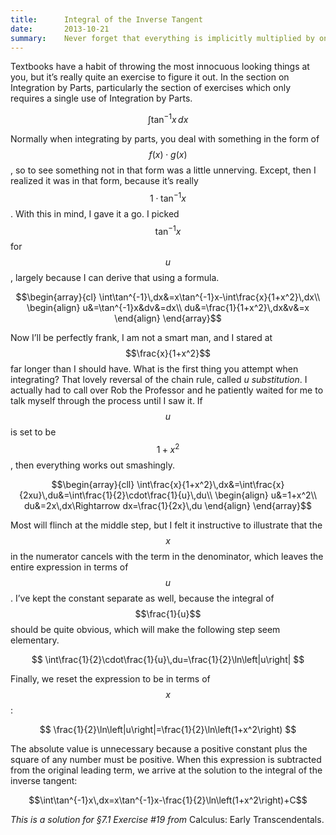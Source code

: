 ```yaml
---
title:      Integral of the Inverse Tangent
date:       2013-10-21
summary:    Never forget that everything is implicitly multiplied by one.
---
```


Textbooks have a habit of throwing the most innocuous looking things at you, but it’s really quite an exercise to figure it out. In the section on Integration by Parts, particularly the section of exercises which only requires a single use of Integration by Parts.

<!--more-->

$$\int\tan^{-1}x\,dx$$

Normally when integrating by parts, you deal with something in the form of $$f(x)\cdot g(x)$$, so to see something not in that form was a little unnerving. Except, then I realized it was in that form, because it’s really $$1\cdot\tan^{-1}x$$. With this in mind, I gave it a go. I picked $$\tan^{−1}x$$ for $$u$$, largely because I can derive that using a formula.

$$\begin{array}{cl}
\int\tan^{-1}\,dx&=x\tan^{-1}x-\int\frac{x}{1+x^2}\,dx\\
\begin{align}
u&=\tan^{-1}x&dv&=dx\\
du&=\frac{1}{1+x^2}\,dx&v&=x
\end{align}
\end{array}$$

Now I’ll be perfectly frank, I am not a smart man, and I stared at $$\frac{x}{1+x^2}$$ far longer than I should have. What is the first thing you attempt when integrating? That lovely reversal of the chain rule, called *u substitution*. I actually had to call over Rob the Professor and he patiently waited for me to talk myself through the process until I saw it. If $$u$$ is set to be $$1+x^2$$, then everything works out smashingly.

$$\begin{array}{cll}
\int\frac{x}{1+x^2}\,dx&=\int\frac{x}{2xu}\,du&=\int\frac{1}{2}\cdot\frac{1}{u}\,du\\
\begin{align}
u&=1+x^2\\
du&=2x\,dx\Rightarrow dx=\frac{1}{2x}\,du
\end{align}
\end{array}$$

Most will flinch at the middle step, but I felt it instructive to illustrate that the $$x$$ in the numerator cancels with the term in the denominator, which leaves the entire expression in terms of $$u$$. I’ve kept the constant separate as well, because the integral of $$\frac{1}{u}$$ should be quite obvious, which will make the following step seem elementary.

$$
\int\frac{1}{2}\cdot\frac{1}{u}\,du=\frac{1}{2}\ln\left|u\right|
$$

Finally, we reset the expression to be in terms of $$x$$:

$$
\frac{1}{2}\ln\left|u\right|=\frac{1}{2}\ln\left(1+x^2\right)
$$

The absolute value is unnecessary because a positive constant plus the square of any number must be positive. When this expression is subtracted from the original leading term, we arrive at the solution to the integral of the inverse tangent:

$$\int\tan^{-1}x\,dx=x\tan^{-1}x-\frac{1}{2}\ln\left(1+x^2\right)+C$$

*This is a solution for §7.1 Exercise #19 from* Calculus: Early Transcendentals.
